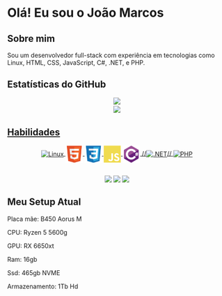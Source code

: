   # Olá! Eu sou o João Marcos

## Sobre mim

<p>Sou um desenvolvedor full-stack com experiência em tecnologias como Linux, HTML, CSS, JavaScript, C#, .NET, e PHP. </p>


## Estatísticas do GitHub

<div align="center">
  <a href="https://github.com/jjoaom">
  <img height="333rem" src="https://github-readme-stats-sigma-five.vercel.app/api/top-langs/?username=jjoaom&show_icons=true&theme=algolia"/>
</div>

<div align="center">
 <img height="200rem" src="https://github-readme-stats-sigma-five.vercel.app/api?username=jjoaom&show_icons=true&theme=algolia"/>
</div>
  
## Habilidades

<div align="center">
  <img align="center" alt="Linux" height="40" width="40" src="https://cdn.jsdelivr.net/gh/devicons/devicon/icons/linux/linux-original.svg">
  <img align="center" alt="HTML" height="40" width="40" src="https://raw.githubusercontent.com/devicons/devicon/master/icons/html5/html5-original.svg">
  <img align="center" alt="CSS" height="40" width="40" src="https://raw.githubusercontent.com/devicons/devicon/master/icons/css3/css3-original.svg">
  <img align="center" alt="JavaScript" height="40" width="40" src="https://raw.githubusercontent.com/devicons/devicon/master/icons/javascript/javascript-plain.svg">
  <img align="center" alt="C#" height="40" width="40" src="https://raw.githubusercontent.com/devicons/devicon/master/icons/csharp/csharp-original.svg">
  //<img align="center" alt=".NET" height="40" width="40" src="https://cdn.jsdelivr.net/gh/devicons/devicon/icons/dot-net/dot-net-plain-wordmark.svg">//
  <img align="center" alt="PHP" height="40" width="40" src="https://cdn.jsdelivr.net/gh/devicons/devicon/icons/php/php-plain.svg">
</div>
  
  ##
  
  <div align="center"> 
  <a href="https://instagram.com/jjoaomm" target="_blank"><img src="https://img.shields.io/badge/-Instagram-%23E4405F?style=for-the-badge&logo=instagram&logoColor=white" target="_blank"></a>
  <a href = "mailto:joaomarcos.aquino@hotmail.com"><img src="https://img.shields.io/badge/Microsoft_Outlook-0078D4?style=for-the-badge&logo=microsoft-outlook&logoColor=white" target="_blank"></a>
  <a href="https://www.linkedin.com/in/jjoaom/" target="_blank"><img src="https://img.shields.io/badge/-LinkedIn-%230077B5?style=for-the-badge&logo=linkedin&logoColor=white" target="_blank"></a> 
  </div>
  
  
  ## Meu Setup Atual
  
  <p>Placa mãe: B450 Aorus M</p>
  <p>CPU: Ryzen 5 5600g</p>
  <p>GPU: RX 6650xt</p>
  <p>Ram: 16gb</p>
  <p>Ssd: 465gb NVME</p>
  <p>Armazenamento: 1Tb Hd</p>
  
